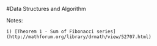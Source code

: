 #Data Structures and Algorithm

Notes:
    
    i) [Theorem 1 - Sum of Fibonacci series](http://mathforum.org/library/drmath/view/52707.html)
